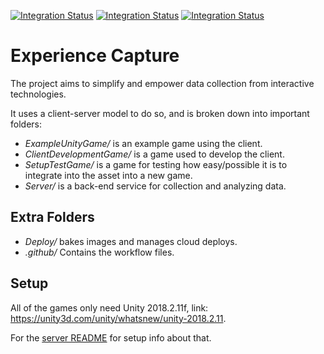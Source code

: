 [![Integration Status](https://github.com/jhburns/ExperienceCapture/workflows/Dockerfile/badge.svg)](https://github.com/jhburns/ExperienceCapture/actions?query=workflow%3A%22Dockerfile%22)
[![Integration Status](https://github.com/jhburns/ExperienceCapture/workflows/Yaml/badge.svg)](https://github.com/jhburns/ExperienceCapture/actions?query=workflow%3A%22Yaml%22)
[![Integration Status](https://github.com/jhburns/ExperienceCapture/workflows/Spellcheck/badge.svg)](https://github.com/jhburns/ExperienceCapture/actions?query=workflow%3A%22Spellcheck%22)

# Experience Capture

The project aims to simplify and empower data collection from interactive technologies.

It uses a client-server model to do so, and is broken down into important folders:

- *ExampleUnityGame/* is an example game using the client.
- *ClientDevelopmentGame/* is a game used to develop the client. 
- *SetupTestGame/* is a game for testing how easy/possible it is to integrate into the asset into a new game. 
- *Server/* is a back-end service for collection and analyzing data.

## Extra Folders

- *Deploy/* bakes images and manages cloud deploys. 
- *.github/* Contains the workflow files. 

## Setup

All of the games only need Unity 2018.2.11f, link: https://unity3d.com/unity/whatsnew/unity-2018.2.11.

For the [server README](https://github.com/jhburns/ExperienceCapture/tree/master/Server#server) for setup info about that.